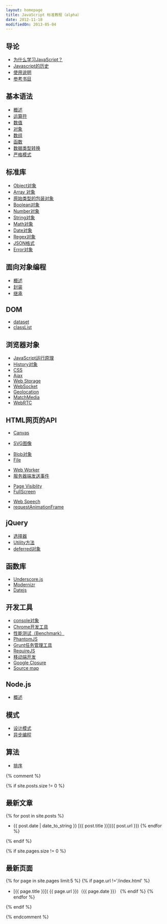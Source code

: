 ```yaml
---
layout: homepage
title: JavaScript 标准教程（alpha）
date: 2012-11-18
modifiedOn: 2013-05-04
---
```


<h2 id="introduction">导论</h2>

- [为什么学习JavaScript？](introduction/why.html)
- [Javascript的历史](introduction/history.html)
- [使用说明](introduction/instruction.html)
- [参考书目](introduction/bibliography.html)

<h2 id="grammar">基本语法</h2>

- [概述](grammar/basic.html)
- [运算符](grammar/operator.html)
- [数值](grammar/number.html)
- [对象](grammar/object.html)
- [数组](grammar/array.html)
- [函数](grammar/function.html)
- [数据类型转换](grammar/conversion.html)
- [严格模式](grammar/strict.html)

<h2 id="stdlib">标准库</h2>

- [Object对象](stdlib/object.html)
- [Array 对象](stdlib/array.html)
- [原始类型的包装对象](stdlib/wrapper.html)
- [Boolean对象](stdlib/boolean.html)
- [Number对象](stdlib/number.html)
- [String对象](stdlib/string.html)
- [Math对象](stdlib/math.html)
- [Date对象](stdlib/date.html)
- [Regex对象](stdlib/regex.html)
- [JSON格式](stdlib/json.html)
- [Error对象](stdlib/error.html)

<h2 id="oop">面向对象编程</h2>

- [概述](oop/basic.html)
- [封装](oop/encapsulation.html)
- [继承](oop/inheritance.html)

<h2 id="dom">DOM</h2>

* [dataset](dom/dataset.html)
* [classList](dom/classlist.html)

<h2 id="bom">浏览器对象</h2>

- [JavaScript运行原理](bom/engine.html)
- [History对象](bom/history.html)
- [CSS](bom/css.html)
- [Ajax](bom/ajax.html)
- [Web Storage](bom/webstorage.html)
- [WebSocket](bom/websocket.html)
- [Geolocation](bom/geolocation.html)
- [MatchMedia](bom/matchmedia.html)
- [WebRTC](bom/webrtc.html)

<h2 id="htmlapi">HTML网页的API</h2>

* [Canvas](htmlapi/canvas.html)
- [SVG图像](htmlapi/svg.html)
* [Blob对象](htmlapi/blob.html)
* [File](htmlapi/file.html)
- [Web Worker](htmlapi/webworker.html)
- [服务器端发送事件](htmlapi/eventsource.html)
* [Page Visiblity](htmlapi/pagevisibility.html)
* [FullScreen](htmlapi/fullscreen.html)
- [Web Speech](htmlapi/webspeech.html)
- [requestAnimationFrame](htmlapi/requestanimationframe.html)

<h2 id="jquery">jQuery</h2>

- [选择器](jquery/selector.html)
- [Utility方法](jquery/utility.html)
- [deferred对象](jquery/deferred.html)

<h2 id="library">函数库</h2>

- [Underscore.js](library/underscore.html)
- [Modernizr](library/modernizr.html)
- [Datejs](library/datejs.html)

<h2 id="tool">开发工具</h2>

- [console对象](tool/console.html)
- [Chrome开发工具](tool/chrome.html)
- [性能测试（Benchmark）](tool/benchmark.html)
- [PhantomJS](tool/phantomjs.html)
- [Grunt任务管理工具](tool/grunt.html)
- [RequireJS](tool/requirejs.html)
- [移动端开发](tool/mobile.html)
- [Google Closure](tool/closure.html)
- [Source map](tool/sourcemap.html)

<h2 id="nodejs">Node.js</h2>

- [概述](nodejs/basic.html)

<h2 id="pattern">模式</h2>

- [设计模式](pattern/designpattern.html)
- [异步编程](pattern/asynchronous.html)

<h2 id="algorithm">算法</h2>

* [排序](algorithm/sorting.html)

{% comment %}

{% if site.posts.size != 0 %}

## 最新文章

{% for post in site.posts %}
* {{ post.date | date_to_string }} [{{ post.title }}]({{ post.url }})
{% endfor %}

{% endif %}

{% if site.pages.size != 0 %}

## 最新页面

{% for page in site.pages limit:5 %}
{% if page.url !='/index.html' %}
* [{{ page.title }}]( {{ page.url }})（{{ page.date }}）
{% endif %}
{% endfor %}

{% endif %}

{% endcomment %}
